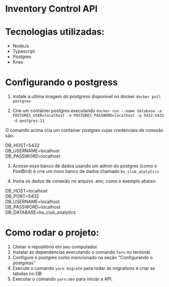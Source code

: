 # Inventory Control API

# Tecnologias utilizadas:
- NodeJs
- Typescript
- Postgres
- Knex

# Configurando o postgress

1. Instale a ultima imagem do postgress disponivel no docker `docker pull postgres`

2. Crie um container postgres executando `docker run --name database -e POSTGRES_USER=localhost -e POSTGRES_PASSWORD=localhost -p 5432:5432 -d postgres:11`.

  O comando acima cria um container postgres cujas credenciais de conexão são:
  
  DB_HOST=5432 <br />
  DB_USERNAME=localhost <br />
  DB_PASSWORD=localhost <br />

3. Acesse esse banco de dados usando um admin do postgres (como o PostBird) e crie um novo banco de dados chamado `bs_club_analytics`

4. Insira os dados de conexão no arquivo .env, como o exemplo abaixo:

  DB_HOST=localhost <br />
  DB_PORT=5432 <br />
  DB_USERNAME=localhost <br />
  DB_PASSWORD=localhost <br />
  DB_DATABASE=bs_club_analytics <br />

# Como rodar o projeto:

1. Clonar o repositório em seu computador.
2. Instalar as dependencias executando o comando `Yarn` no terminal.
3. Configure o postgres como mencionado na seção "Configurando o postgress"
4. Execute o comando `yarn migrate` para rodar as migrations e criar as tabelas no DB
5. Executar o comando `yarn:dev` para iniciar a API.
